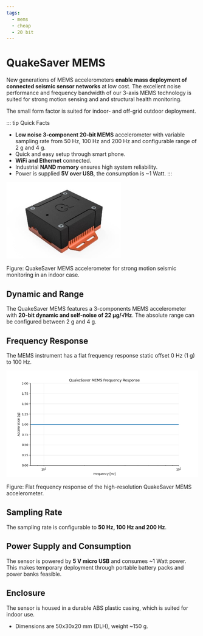 ```yaml
---
tags:
  - mems
  - cheap
  - 20 bit
---
```

# QuakeSaver MEMS

New generations of MEMS accelerometers **enable mass deployment of connected seismic sensor networks** at low cost. The excellent noise performance and frequency bandwidth of our 3-axis MEMS technology is suited for strong motion sensing and and structural health monitoring.

The small form factor is suited for indoor- and off-grid outdoor deployment.

::: tip Quick Facts
* **Low noise 3-component 20-bit MEMS** accelerometer with variable sampling rate from 50 Hz, 100 Hz and 200 Hz and configurable range of 2 g and 4 g.
* Quick and easy setup through smart phone.
* **WiFi and Ethernet** connected.
* Industrial **NAND memory** ensures high system reliability.
* Power is supplied **5V over USB**, the consumption is \~1 Watt.
:::

<img src="./mems-case.jpg" alt="QuakeSaver MEMS" class="center" width="60%" />

Figure: QuakeSaver MEMS accelerometer for strong motion seismic monitoring in an indoor case.

## Dynamic and Range

The QuakeSaver MEMS features a 3-components MEMS accelerometer with **20-bit dynamic and self-noise of 22 μg/&#8730;Hz**. The absolute range can be configured between 2 g and 4 g.

## Frequency Response

The MEMS instrument has a flat frequency response static offset 0 Hz (1 g) to 100 Hz.

<img src="./mems_response.png" alt="HiDRA Response" class="center" />

Figure: Flat frequency response of the high-resolution QuakeSaver MEMS accelerometer.

## Sampling Rate

The sampling rate is configurable to **50 Hz, 100 Hz and 200 Hz**.

## Power Supply and Consumption

The sensor is powered by **5 V micro USB** and consumes \~1 Watt power. This makes temporary deployment through portable battery packs and power banks feasible.

## Enclosure

The sensor is housed in a durable ABS plastic casing, which is suited for indoor use.

* Dimensions are 50x30x20 mm (DLH), weight \~150 g.
